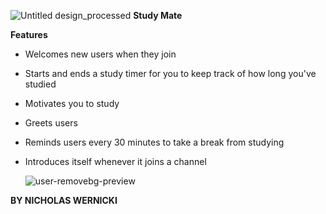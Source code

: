 ![Untitled design_processed](https://github.com/user-attachments/assets/b251b8b0-2fec-4815-b820-59662d629a32)
**Study Mate**

**Features**
- Welcomes new users when they join
- Starts and ends a study timer for you to keep track of how long you've studied
- Motivates you to study
- Greets users
- Reminds users every 30 minutes to take a break from studying
- Introduces itself whenever it joins a channel

  ![user-removebg-preview](https://github.com/user-attachments/assets/1833b829-a912-4bfb-98c7-178aa9cc9e61)

**BY NICHOLAS WERNICKI**
